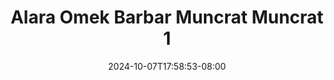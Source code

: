 --- 
title: "Alara Omek Barbar Muncrat Muncrat 1"
description: "download  video bokep Alara Omek Barbar Muncrat Muncrat 1 ig   new"
date: 2024-10-07T17:58:53-08:00
file_code: "kwz61yl3j1by"
draft: false
cover: "brvhucp2suq2x4y9.jpg"
tags: ["Alara", "Omek", "Barbar", "Muncrat", "Muncrat", "bokep-indo", "bokep-viral", "bokep-ig"]
length: 192
fld_id: "1483013"
foldername: "Alara update"
categories: ["Alara update"]
views: 0
---